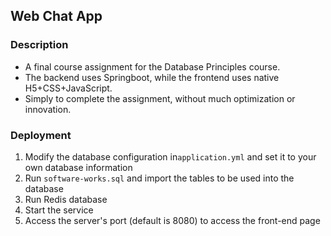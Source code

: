 ## Web Chat App
### Description
* A final course assignment for the Database Principles course.
* The backend uses Springboot, while the frontend uses native H5+CSS+JavaScript.
* Simply to complete the assignment, without much optimization or innovation.
### Deployment
1. Modify the database configuration in`application.yml` and set it to your own database information
2. Run `software-works.sql` and import the tables to be used into the database
3. Run Redis database
4. Start the service
5. Access the server's port (default is 8080) to access the front-end page
